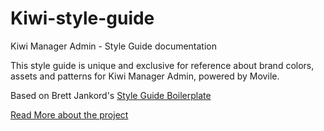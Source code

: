 # Kiwi-style-guide
Kiwi Manager Admin - Style Guide documentation

This style guide is unique and exclusive for reference about brand colors, assets and patterns for Kiwi Manager Admin, powered by Movile.


Based on Brett Jankord's [Style Guide Boilerplate](http://brettjankord.com/projects/style-guide-boilerplate/)

[Read More about the project](http://www.monolinea.com/labs/bootstrap-stye-guide-boilerplate/‎)